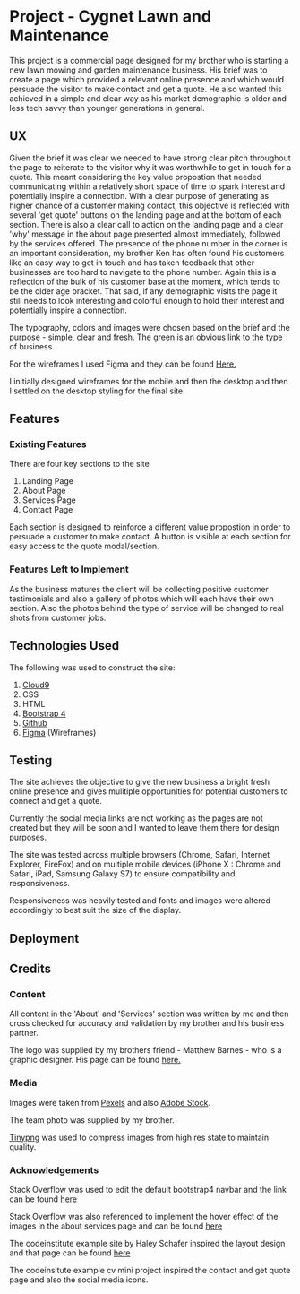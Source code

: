 
# Project - Cygnet Lawn and Maintenance

This project is a commercial page designed for my brother who is starting a new lawn mowing and garden maintenance business.
His brief was to create a page which provided a relevant online presence and which would persuade the visitor to make contact and get a quote.
He also wanted this achieved in a simple and clear way as his market demographic is older and less tech savvy than younger generations in general.

## UX

Given the brief it was clear we needed to have strong clear pitch throughout the page to reiterate to the visitor why it was worthwhile to get in touch for a quote.
This meant considering the key value propostion that needed communicating within a relatively short space of time to spark interest and potentially inspire a connection.
With a clear purpose of generating as higher chance of a customer making contact, this objective is reflected with several 'get quote' buttons on the landing page and at the bottom of each section.  There is also a clear call to action on the landing page and a clear 'why' message in the about page presented almost immediately, followed by the services offered.
The presence of the phone number in the corner is an important consideration, my brother Ken has often found his customers like an easy way to get in touch and has taken feedback that other businesses are too hard to navigate to the phone number.
Again this is a reflection of the bulk of his customer base at the moment, which tends to be the older age bracket.  That said, if any demographic visits the page it still needs
to look interesting and colorful enough to hold their interest and potentially inspire a connection.

The typography, colors and images were chosen based on the brief and the purpose - simple, clear and fresh.  The green is an obvious link to the type of business.

For the wireframes I used Figma and they can be found [Here.](https://www.figma.com/file/TFhKUFZm6Jwh3Q1qq7ujJ9hu/Explore?node-id=18%3A162)

I initially designed wireframes for the mobile and then the desktop and then I settled on the desktop styling for the final site.


## Features

### Existing Features

There are four key sections to the site

1.  Landing Page
2.  About Page
3.  Services Page
4.  Contact Page

Each section is designed to reinforce a different value propostion in order to persuade a customer to make contact.  A button is visible at each section for easy access to the quote modal/section.

### Features Left to Implement

As the business matures the client will be collecting positive customer testimonials and also a gallery of photos which will each have their own section.  Also the photos behind the type of service will be changed to real shots from customer jobs.


## Technologies Used

The following was used to construct the site:

1. [Cloud9](https://c9.io/login)
2. CSS
3. HTML
4. [Bootstrap 4](https://getbootstrap.com/)
5. [Github](https://github.com/)
6. [Figma](https://www.figma.com) (Wireframes)

## Testing

The site achieves the objective to give the new business a bright fresh online presence and gives mulitiple opportunities for potential customers to connect and get a quote.

Currently the social media links are not working as the pages are not created but they will be soon and I wanted to leave them there for design purposes.

The site was tested across multiple browsers (Chrome, Safari, Internet Explorer, FireFox) and on multiple mobile devices (iPhone X : Chrome and Safari, iPad, Samsung Galaxy S7) to ensure compatibility and responsiveness.

Responsiveness was heavily tested and fonts and images were altered accordingly to best suit the size of the display.

## Deployment

## Credits 

### Content

All content in the 'About' and 'Services' section was written by me and then cross checked for accuracy and validation by my brother and his business partner.

The logo was supplied by my brothers friend - Matthew Barnes - who is a graphic designer.  His page can be found [here.](http://www.mzbarnes.com/) 

### Media

Images were taken from [Pexels](https://www.pexels.com/) and also [Adobe Stock](https://stock.adobe.com/ie/).  

The team photo was supplied by my brother.

[Tinypng](https://tinypng.com/) was used to compress images from high res state to maintain quality.


### Acknowledgements

Stack Overflow was used to edit the default bootstrap4 navbar and the link can be found [here](https://stackoverflow.com/questions/42586729/bootstrap-4-change-hamburger-toggler-color)

Stack Overflow was also referenced to implement the hover effect of the images in the about services page and can be found [here](https://stackoverflow.com/questions/22675760/text-over-image-using-css-transitions)

The codeinstitute example site by Haley Schafer inspired the layout design and that page can be found [here](https://www.haleyschafer.com/)

The codeinsitute example cv mini project inspired the contact and get quote page and also the social media icons.